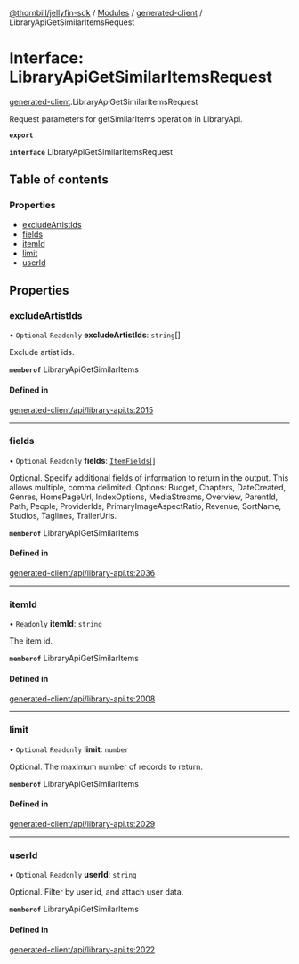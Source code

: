 [@thornbill/jellyfin-sdk](../README.md) / [Modules](../modules.md) / [generated-client](../modules/generated_client.md) / LibraryApiGetSimilarItemsRequest

# Interface: LibraryApiGetSimilarItemsRequest

[generated-client](../modules/generated_client.md).LibraryApiGetSimilarItemsRequest

Request parameters for getSimilarItems operation in LibraryApi.

**`export`**

**`interface`** LibraryApiGetSimilarItemsRequest

## Table of contents

### Properties

- [excludeArtistIds](generated_client.LibraryApiGetSimilarItemsRequest.md#excludeartistids)
- [fields](generated_client.LibraryApiGetSimilarItemsRequest.md#fields)
- [itemId](generated_client.LibraryApiGetSimilarItemsRequest.md#itemid)
- [limit](generated_client.LibraryApiGetSimilarItemsRequest.md#limit)
- [userId](generated_client.LibraryApiGetSimilarItemsRequest.md#userid)

## Properties

### excludeArtistIds

• `Optional` `Readonly` **excludeArtistIds**: `string`[]

Exclude artist ids.

**`memberof`** LibraryApiGetSimilarItems

#### Defined in

[generated-client/api/library-api.ts:2015](https://github.com/thornbill/jellyfin-sdk-typescript/blob/eb13db7/src/generated-client/api/library-api.ts#L2015)

___

### fields

• `Optional` `Readonly` **fields**: [`ItemFields`](../enums/index.api.ItemFields.md)[]

Optional. Specify additional fields of information to return in the output. This allows multiple, comma delimited. Options: Budget, Chapters, DateCreated, Genres, HomePageUrl, IndexOptions, MediaStreams, Overview, ParentId, Path, People, ProviderIds, PrimaryImageAspectRatio, Revenue, SortName, Studios, Taglines, TrailerUrls.

**`memberof`** LibraryApiGetSimilarItems

#### Defined in

[generated-client/api/library-api.ts:2036](https://github.com/thornbill/jellyfin-sdk-typescript/blob/eb13db7/src/generated-client/api/library-api.ts#L2036)

___

### itemId

• `Readonly` **itemId**: `string`

The item id.

**`memberof`** LibraryApiGetSimilarItems

#### Defined in

[generated-client/api/library-api.ts:2008](https://github.com/thornbill/jellyfin-sdk-typescript/blob/eb13db7/src/generated-client/api/library-api.ts#L2008)

___

### limit

• `Optional` `Readonly` **limit**: `number`

Optional. The maximum number of records to return.

**`memberof`** LibraryApiGetSimilarItems

#### Defined in

[generated-client/api/library-api.ts:2029](https://github.com/thornbill/jellyfin-sdk-typescript/blob/eb13db7/src/generated-client/api/library-api.ts#L2029)

___

### userId

• `Optional` `Readonly` **userId**: `string`

Optional. Filter by user id, and attach user data.

**`memberof`** LibraryApiGetSimilarItems

#### Defined in

[generated-client/api/library-api.ts:2022](https://github.com/thornbill/jellyfin-sdk-typescript/blob/eb13db7/src/generated-client/api/library-api.ts#L2022)
